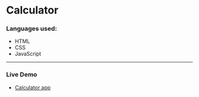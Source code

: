 # Calculator

### Languages used:

- HTML
- CSS
- JavaScript

---

### Live Demo

- [Calculator app](https://bartbzd.github.io/Calculator/)
